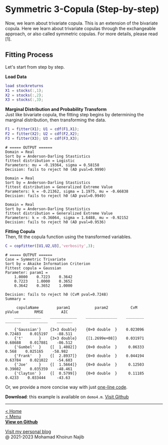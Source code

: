 # Symmetric 3-Copula (Step-by-step)

Now, we learn about trivariate copula. This is an extension of the bivariate copula. Here we learn about trivariate copulas through the exchangeable approach, or also called symmetric copulas. For more details, please read [1].

## Fitting Process

Let's start from step by step.

**Load Data**
```matlab
load stockreturns
X1 = stocks(:,1);
X2 = stocks(:,2);
X3 = stocks(:,3);
```

**Marginal Distribution and Probability Transform**\
Just like bivariate copula, the fitting step begins by determining the marginal distribution, then transforming the data.

```matlab
F1 = fitter(X1); U1 = cdf(F1,X1);
F2 = fitter(X2); U2 = cdf(F2,X2);
F3 = fitter(X3); U3 = cdf(F3,X3);
```

```text
# ===== OUTPUT ======
Domain = Real
Sort by = Anderson-Darling Stastistics
fittest distribution = Logistic
Parameters: mu = -0.19364, sigma = 0.58158
Decision: fails to reject h0 (AD pval=0.9990)
 
Domain = Real
Sort by = Anderson-Darling Stastistics
fittest distribution = Generalized Extreme Value
Parameters: k = -0.21362, sigma = 1.1975, mu = -0.66838
Decision: fails to reject h0 (AD pval=0.9949)
 
Domain = Real
Sort by = Anderson-Darling Stastistics
fittest distribution = Generalized Extreme Value
Parameters: k = -0.36064, sigma = 1.6488, mu = -0.92152
Decision: fails to reject h0 (AD pval=0.9536)
```

**Fitting Copula**\
Then, fit the copula function using the transformed variables.

```matlab
C = copfitter([U1,U2,U3],'verbosity',3);
```

```plaintext
# ===== OUTPUT ======
Case = Symmetric Trivariate
Sort by = Akaike Information Criterion
Fittest copula = Gaussian
Parameter: param1 = 
    1.0000    0.7223    0.3642
    0.7223    1.0000    0.3652
    0.3642    0.3652    1.0000

Decision: fails to reject h0 (CvM pval=0.7248)
Summary = 
 
     copulaName        param1           param2          CvM       pValue       RMSE        AIC  
    ____________    ____________    ______________    ________    _______    ________    _______

    {'Gaussian'}    {3×3 double}    {0×0 double  }    0.023096    0.72483    0.015197    -88.511
    {'t'       }    {3×3 double}    {[1.2699e+08]}    0.031971    0.68688    0.017881    -86.512
    {'Gumbel'  }    {[  1.4082]}    {0×0 double  }     0.06333      0.568    0.025165    -58.982
    {'Frank'   }    {[  2.8937]}    {0×0 double  }    0.044194    0.63784    0.021022    -54.603
    {'Joe'     }    {[  1.5664]}    {0×0 double  }     0.12503    0.39082    0.035359    -48.461
    {'Clayton' }    {[  0.5799]}    {0×0 double  }     0.11185     0.4233    0.033444     -43.63

```
Or, we provide a more concise way with just [one-line code](symmetric-3-copula-one-line.md).

**Download**: this example is available on `demo4.m`. [Visit Github](https://github.com/mkhoirun-najiboi/mycopula)

---
[< Home](home.md)\
[< Menu](home.md#menu)\
[**View on Github**](https://github.com/mkhoirun-najiboi/mycopula)

[Visit my personal blog](https://emkanajib.blogspot.com/)\
@ 2021-2023 Mohamad Khoirun Najib
